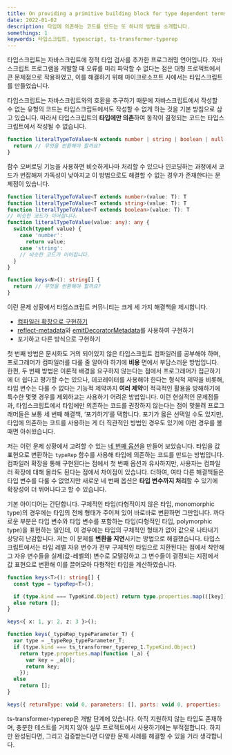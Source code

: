 ```yaml
---
title: On providing a primitive building block for type dependent terms in typescript 
date: 2022-01-02  
description: 타입에 의존하는 코드를 만드는 또 하나의 방법을 소개합니다.  
somethings: 1  
keywords: 타입스크립트, typescript, ts-transformer-typerep
---
```


타입스크립트는 자바스크립트에 정적 타입 검사를 추가한 프로그래밍 언어입니다. 자바스크립트 프로그램을 개발할 때 오류를 미리 파악할 수 없다는 점은 대형 프로젝트에서 큰 문제점으로 작용하였고, 이를 해결하기 위해 마이크로소프트 사에서는 타입스크립트를 만들었습니다.

타입스크립트는 자바스크립트와의 호환을 추구하기 때문에 자바스크립트에서 작성할 수 없는 유형의 코드는 타입스크립트에서도 작성할 수 없게 하는 것을 기본 방침으로 삼고 있습니다. 따라서 타입스크립트의 **타입에만 의존**하여 동작이 결정되는 코드는 타입스크립트에서 작성될 수 없습니다.

```typescript
function literalTypeToValue<N extends number | string | boolean | null | undefined>(): N {
  return // 무엇을 반환해야 할까요?
}
```

함수 오버로딩 기능을 사용하면 비슷하게나마 처리할 수 있으나 인코딩하는 과정에서 코드가 번잡해져 가독성이 낮아지고 이 방법으로도 해결할 수 없는 경우가 존재한다는 문제점이 있습니다.

```typescript
function literalTypeToValue<T extends number>(value: T): T
function literalTypeToValue<T extends string>(value: T): T
function literalTypeToValue<T extends boolean>(value: T): T
// 비슷한 코드가 이어집니다.
function literalTypeToValue(value: any): any {
  switch(typeof value) {
    case 'number':
      return value;
    case 'string':
    // 비슷한 코드가 이어집니다.
  }
}

function keys<N>(): string[] {
  return // 무엇을 반환해야 할까요?
}
```

이런 문제 상황에서 타입스크립트 커뮤니티는 크게 세 가지 해결책을 제시합니다.
- [컴파일러 확장으로 구현하기](https://github.com/kimamula/ts-transformer-keys)
- [reflect-metadata](https://www.npmjs.com/package/reflect-metadata)와 [emitDecoratorMetadata](https://www.typescriptlang.org/tsconfig/#emitDecoratorMetadata)를 사용하여 구현하기
- 포기하고 다른 방식으로 구현하기


첫 번째 방법은 문서화도 거의 되어있지 않은 타입스크립트 컴파일러를 공부해야 하며, 프로그래머가 컴파일러를 다룰 줄 알아야 하기에 **비용** 면에서 부담스러운 방법입니다. 한편, 두 번째 방법은 이론적 배경을 요구하지 않는다는 점에서 프로그래머가 접근하기에 더 쉽다고 평가할 수는 있으나, 데코레이터를 사용해야 한다는 형식적 제약을 비롯해, 타입 변수는 다룰 수 없다는 기능적 제약까지 **여러 제약**이 적극적인 활용을 방해하기에 특수한 몇몇 경우를 제외하고는 사용하기 어려운 방법입니다. 이런 현실적인 문제점들과, 타입스크립트에서 타입에만 의존하는 코드를 권장하지 않는다는 점이 맞물려 프로그래머들은 보통 세 번째 해결책, ‘포기하기’를 택합니다. 포기가 옳은 선택일 수도 있지만, 타입에 의존하는 코드를 사용하는 게 더 직관적인 방법인 경우도 있기에 이런 경우를 볼 때면 아쉬웠습니다.

저는 이런 문제 상황에서 고려할 수 있는 [네 번째 옵션](https://github.com/ENvironmentSet/ts-transfromer-typerep)을 만들어 보았습니다. 타입을 값 표현으로 변환하는 `typeRep` 함수를 사용해 타입에 의존하는 코드를 만드는 방법입니다. 컴파일러 확장을 통해 구현된다는 점에서 첫 번째 옵션과 유사하지만, 사용자는 컴파일러 확장에 대해 몰라도 된다는 점에서 차이점이 있습니다. 더하여, 여타 다른 해결책들은 타입 변수를 다룰 수 없었지만 새로운 네 번째 옵션은 **타입 변수까지 처리**할 수 있기에 확장성이 더 뛰어나다고 할 수 있습니다.

기본 아이디어는 간단합니다. 구체적인 타입(다형적이지 않은 타입, monomorphic type)의 경우에는 타입의 전체 형태가 주어져 있어 바로바로 변환하면 그만입니다. 까다로운 부분은 타입 변수와 타입 변수를 포함하는 타입(다형적인 타입, polymorphic type)을 표현하는 일인데, 이 경우에는 타입의 구체적인 형태가 없어 값으로 나타내기 상당히 난감합니다. 저는 이 문제를 **변환을 지연**시키는 방법으로 해결했습니다. 타입스크립트에서는 타입 레벨 자유 변수가 전부 구체적인 타입으로 치환된다는 점에서 착안해 그 자유 변수들을 실제(값-레벨의) 변수로 모델링하고 그 변수들이 결정되는 지점에서 값 표현으로 변환해 이를 끌어모아 다형적인 타입을 계산하였습니다.

```typescript
function keys<T>(): string[] {
  const type = typeRep<T>();

  if (type.kind === TypeKind.Object) return type.properties.map(([key]) => key);
  else return [];
}

keys<{ x: 1, y: 2, z: 3 }>();
```

```javascript
function keys(_typeRep_typeParameter_T) {
  var type = _typeRep_typeParameter_T;
  if (type.kind === ts_transformer_typerep_1.TypeKind.Object)
    return type.properties.map(function (_a) {
      var key = _a[0];
      return key;
    });
  else
    return [];
}

keys({ returnType: void 0, parameters: [], parts: void 0, properties: [["x", { returnType: void 0, parameters: [], parts: void 0, properties: void 0, literal: 1, kind: 1 }], ["y", { returnType: void 0, parameters: [], parts: void 0, properties: void 0, literal: 2, kind: 1 }], ["z", { returnType: void 0, parameters: [], parts: void 0, properties: void 0, literal: 3, kind: 1 }]], literal: void 0, kind: 14 });
```

ts-transformer-typerep은 개발 단계에 있습니다. 아직 지원하지 않는 타입도 존재하며, 충분한 테스트를 거치지 않아 실무 프로젝트에서 사용하기에는 부적절합니다. 하지만 완성된다면, 그리고 검증받는다면 다양한 문제 사례를 해결할 수 있을 거라 생각합니다.